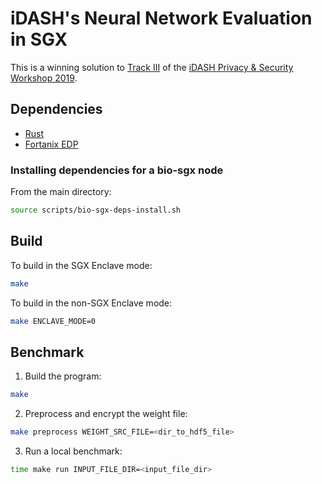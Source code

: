 # iDASH's Neural Network Evaluation in SGX
This is a winning solution to [Track III](http://www.humangenomeprivacy.org/2019/competition-tasks.html) of the [iDASH Privacy & Security Workshop 2019](http://www.humangenomeprivacy.org). 

## Dependencies
- [Rust](https://www.rust-lang.org/tools/install)
- [Fortanix EDP](https://edp.fortanix.com/docs/installation/guide/)
### Installing dependencies for a bio-sgx node
From the main directory:
```bash
source scripts/bio-sgx-deps-install.sh
```
## Build
To build in the SGX Enclave mode:
```bash
make
```
To build in the non-SGX Enclave mode:
```bash
make ENCLAVE_MODE=0
```
## Benchmark
1. Build the program:
```bash
make
```
2. Preprocess and encrypt the weight file:
```bash
make preprocess WEIGHT_SRC_FILE=<dir_to_hdf5_file>
```
3. Run a local benchmark:
```bash
time make run INPUT_FILE_DIR=<input_file_dir>
```

